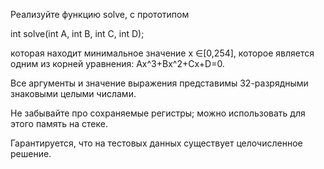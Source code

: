 Реализуйте функцию solve, с прототипом

int solve(int A, int B, int C, int D);
      
которая находит минимальное значение x ∈[0,254], которое является одним из корней уравнения: Ax^3+Bx^2+Cx+D=0.

Все аргументы и значение выражения представимы 32-разрядными знаковыми целыми числами.

Не забывайте про сохраняемые регистры; можно использовать для этого память на стеке.

Гарантируется, что на тестовых данных существует целочисленное решение.
